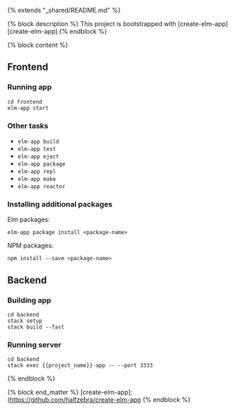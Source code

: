 {% extends "_shared/README.md" %}

{% block description %}
This project is bootstrapped with [create-elm-app][create-elm-app].{% endblock %}

{% block content %}
## Frontend

### Running app

```
cd frontend
elm-app start
```

### Other tasks

* `elm-app build`
* `elm-app test`
* `elm-app eject`
* `elm-app package`
* `elm-app repl`
* `elm-app make`
* `elm-app reactor`

### Installing additional packages

Elm packages:
```
elm-app package install <package-name>
```

NPM packages:
```
npm install --save <package-name>
```

## Backend

### Building app

```
cd backend
stack setup
stack build --fast
```

### Running server

```
cd backend
stack exec {{project_name}}-app -- --port 3333
```
{% endblock %}

{% block end_matter %}
[create-elm-app]:(https://github.com/halfzebra/create-elm-app
{% endblock %}
